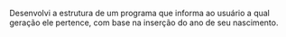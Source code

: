 Desenvolvi a estrutura de um programa que informa ao usuário a qual geração ele pertence, com base na inserção do ano de seu nascimento. 

